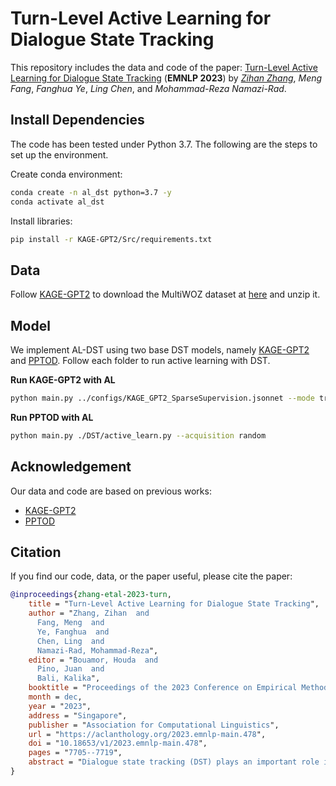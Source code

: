 # Turn-Level Active Learning for Dialogue State Tracking

This repository includes the data and code of the paper: [Turn-Level Active Learning for Dialogue State Tracking](https://arxiv.org/abs/2310.14513) (**EMNLP 2023**) by [*Zihan Zhang*](https://zhangzihangit.github.io/), *Meng Fang*, *Fanghua Ye*, *Ling Chen*, and *Mohammad-Reza Namazi-Rad*.



## Install Dependencies

The code has been tested under Python 3.7. The following are the steps to set up the environment.

Create conda environment:
```bash
conda create -n al_dst python=3.7 -y
conda activate al_dst
```

Install libraries:
```bash
pip install -r KAGE-GPT2/Src/requirements.txt
```

## Data 

Follow [KAGE-GPT2](https://github.com/LinWeizheDragon/Knowledge-Aware-Graph-Enhanced-GPT-2-for-Dialogue-State-Tracking) to download the MultiWOZ dataset at [here](https://drive.google.com/file/d/1utytDe3ojKPmDRBQgvm4gW_7Gn3AreBL/view) and unzip it.

## Model

We implement AL-DST using two base DST models, namely [KAGE-GPT2](https://github.com/LinWeizheDragon/Knowledge-Aware-Graph-Enhanced-GPT-2-for-Dialogue-State-Tracking) and [PPTOD](https://github.com/awslabs/pptod). Follow each folder to run active learning with DST.


**Run KAGE-GPT2 with AL**
```bash
python main.py ../configs/KAGE_GPT2_SparseSupervision.jsonnet --mode train --acquisition random --experiment_name mwz20/KAGE_RandomTurn --num_layer 4 --num_head 4 --num_hop 2 --graph_mode part --only_last_turn
```

**Run PPTOD with AL**
```bash
python main.py ./DST/active_learn.py --acquisition random
```

## Acknowledgement

Our data and code are based on previous works:
- [KAGE-GPT2](https://github.com/LinWeizheDragon/Knowledge-Aware-Graph-Enhanced-GPT-2-for-Dialogue-State-Tracking)
- [PPTOD](https://github.com/awslabs/pptod)


## Citation

If you find our code, data, or the paper useful, please cite the paper:

```bibtex
@inproceedings{zhang-etal-2023-turn,
    title = "Turn-Level Active Learning for Dialogue State Tracking",
    author = "Zhang, Zihan  and
      Fang, Meng  and
      Ye, Fanghua  and
      Chen, Ling  and
      Namazi-Rad, Mohammad-Reza",
    editor = "Bouamor, Houda  and
      Pino, Juan  and
      Bali, Kalika",
    booktitle = "Proceedings of the 2023 Conference on Empirical Methods in Natural Language Processing",
    month = dec,
    year = "2023",
    address = "Singapore",
    publisher = "Association for Computational Linguistics",
    url = "https://aclanthology.org/2023.emnlp-main.478",
    doi = "10.18653/v1/2023.emnlp-main.478",
    pages = "7705--7719",
    abstract = "Dialogue state tracking (DST) plays an important role in task-oriented dialogue systems. However, collecting a large amount of turn-by-turn annotated dialogue data is costly and inefficient. In this paper, we propose a novel turn-level active learning framework for DST to actively select turns in dialogues to annotate. Given the limited labelling budget, experimental results demonstrate the effectiveness of selective annotation of dialogue turns. Additionally, our approach can effectively achieve comparable DST performance to traditional training approaches with significantly less annotated data, which provides a more efficient way to annotate new dialogue data.",
}
```




